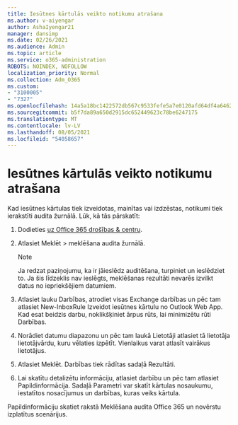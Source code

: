 ```yaml
---
title: Iesūtnes kārtulās veikto notikumu atrašana
ms.author: v-aiyengar
author: AshaIyengar21
manager: dansimp
ms.date: 02/26/2021
ms.audience: Admin
ms.topic: article
ms.service: o365-administration
ROBOTS: NOINDEX, NOFOLLOW
localization_priority: Normal
ms.collection: Adm_O365
ms.custom:
- "3100005"
- "7327"
ms.openlocfilehash: 14a5a18bc1422572db567c9533fefe5a7e0120afd64df4a64623038cc063ce93
ms.sourcegitcommit: b5f7da89a650d2915dc652449623c78be6247175
ms.translationtype: MT
ms.contentlocale: lv-LV
ms.lasthandoff: 08/05/2021
ms.locfileid: "54058657"
---
```

# <a name="find-events-performed-on-inbox-rules"></a>Iesūtnes kārtulās veikto notikumu atrašana

Kad iesūtnes kārtulas tiek izveidotas, mainītas vai izdzēstas, notikumi tiek ierakstīti audita žurnālā. Lūk, kā tās pārskatīt:

1. Dodieties [uz Office 365 drošības & centru](https://go.microsoft.com/fwlink/p/?linkid=2077143).
1. Atlasiet Meklēt > meklēšana audita žurnālā.

    > [!NOTE]
    > Ja redzat paziņojumu, ka ir jāieslēdz auditēšana, turpiniet un ieslēdziet to. Ja šis līdzeklis nav ieslēgts, meklēšanas rezultāti nevarēs izvilkt datus no iepriekšējiem datumiem.
1. Atlasiet lauku Darbības, atrodiet visas Exchange darbības un pēc tam atlasiet New-InboxRule Izveidot iesūtnes kārtulu no Outlook Web App. Kad esat beidzis darbu, noklikšķiniet ārpus rūts, lai minimizētu rūti Darbības.
1. Norādiet datumu diapazonu un pēc tam laukā Lietotāji atlasiet tā lietotāja lietotājvārdu, kuru vēlaties izpētīt. Vienlaikus varat atlasīt vairākus lietotājus.
1. Atlasiet Meklēt. Darbības tiek rādītas sadaļā Rezultāti.
1. Lai skatītu detalizētu informāciju, atlasiet darbību un pēc tam atlasiet Papildinformācija. Sadaļā Parametri var skatīt kārtulas nosaukumu, iestatītos nosacījumus un darbības, kuras veiks kārtula.

Papildinformāciju skatiet rakstā Meklēšana audita Office 365 un novērstu izplatītus scenārijus.